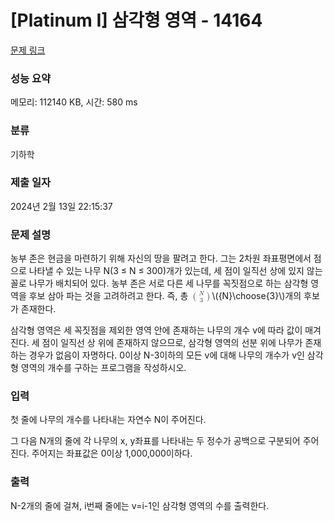 # [Platinum I] 삼각형 영역 - 14164 

[문제 링크](https://www.acmicpc.net/problem/14164) 

### 성능 요약

메모리: 112140 KB, 시간: 580 ms

### 분류

기하학

### 제출 일자

2024년 2월 13일 22:15:37

### 문제 설명

<p>농부 존은 현금을 마련하기 위해 자신의 땅을 팔려고 한다. 그는 2차원 좌표평면에서 점으로 나타낼 수 있는 나무 N(3 ≤ N ≤ 300)개가 있는데, 세 점이 일직선 상에 있지 않는 꼴로 나무가 배치되어 있다. 농부 존은 서로 다른 세 나무를 꼭짓점으로 하는 삼각형 영역을 후보 삼아 파는 것을 고려하려고 한다. 즉, 총 <mjx-container class="MathJax" jax="CHTML" style="font-size: 99.9%; position: relative;"><mjx-math class="MJX-TEX" aria-hidden="true"><mjx-mrow><mjx-texatom texclass="OPEN"><mjx-mo class="mjx-sop"><mjx-c class="mjx-c28 TEX-S1"></mjx-c></mjx-mo></mjx-texatom><mjx-mfrac><mjx-frac atop="true" delims="true" style="vertical-align: -0.345em;"><mjx-num style="padding-bottom: 0.319em;"><mjx-texatom size="s" texclass="ORD"><mjx-mi class="mjx-i"><mjx-c class="mjx-c1D441 TEX-I"></mjx-c></mjx-mi></mjx-texatom></mjx-num><mjx-den><mjx-texatom size="s" texclass="ORD"><mjx-mn class="mjx-n"><mjx-c class="mjx-c33"></mjx-c></mjx-mn></mjx-texatom></mjx-den></mjx-frac></mjx-mfrac><mjx-texatom texclass="CLOSE"><mjx-mo class="mjx-sop"><mjx-c class="mjx-c29 TEX-S1"></mjx-c></mjx-mo></mjx-texatom></mjx-mrow></mjx-math><mjx-assistive-mml unselectable="on" display="inline"><math xmlns="http://www.w3.org/1998/Math/MathML"><mrow data-mjx-texclass="ORD"><mrow data-mjx-texclass="OPEN"><mo minsize="1.2em" maxsize="1.2em">(</mo></mrow><mfrac linethickness="0"><mrow data-mjx-texclass="ORD"><mi>N</mi></mrow><mrow data-mjx-texclass="ORD"><mn>3</mn></mrow></mfrac><mrow data-mjx-texclass="CLOSE"><mo minsize="1.2em" maxsize="1.2em">)</mo></mrow></mrow></math></mjx-assistive-mml><span aria-hidden="true" class="no-mathjax mjx-copytext">\({N}\choose{3}\)</span></mjx-container>개의 후보가 존재한다.</p>

<p>삼각형 영역은 세 꼭짓점을 제외한 영역 안에 존재하는 나무의 개수 v에 따라 값이 매겨진다. 세 점이 일직선 상 위에 존재하지 않으므로, 삼각형 영역의 선분 위에 나무가 존재하는 경우가 없음이 자명하다. 0이상 N-3이하의 모든 v에 대해 나무의 개수가 v인 삼각형 영역의 개수를 구하는 프로그램을 작성하시오.</p>

### 입력 

 <p>첫 줄에 나무의 개수를 나타내는 자연수 N이 주어진다.</p>

<p>그 다음 N개의 줄에 각 나무의 x, y좌표를 나타내는 두 정수가 공백으로 구분되어 주어진다. 주어지는 좌표값은 0이상 1,000,000이하다.</p>

### 출력 

 <p>N-2개의 줄에 걸쳐, i번째 줄에는 v=i-1인 삼각형 영역의 수를 출력한다.</p>

